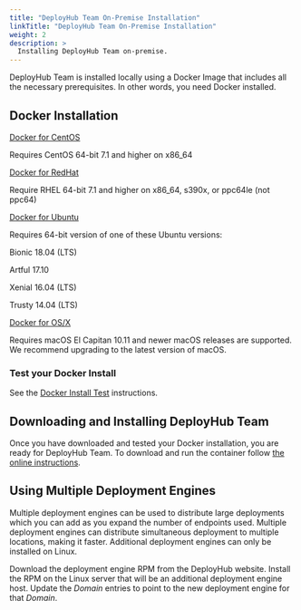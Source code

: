 ```yaml
---
title: "DeployHub Team On-Premise Installation"
linkTitle: "DeployHub Team On-Premise Installation"
weight: 2
description: >
  Installing DeployHub Team on-premise.
---
```


DeployHub Team is installed locally using a Docker Image that includes all the necessary prerequisites. In other words, you need Docker installed.

## Docker Installation

[Docker for CentOS](https://docs.docker.com/install/linux/docker-ce/centos/)

Requires CentOS 64-bit 7.1 and higher on x86\_64

[Docker for RedHat](https://docs.docker.com/install/linux/docker-ee/rhel/)

Require RHEL 64-bit 7.1 and higher on x86\_64, s390x, or ppc64le (not ppc64)

[Docker for Ubuntu](https://docs.docker.com/install/linux/docker-ce/ubuntu/)

Requires 64-bit version of one of these Ubuntu versions:

Bionic 18.04 (LTS)

Artful 17.10

Xenial 16.04 (LTS)

Trusty 14.04 (LTS)

[Docker for OS/X](https://docs.docker.com/docker-for-mac/install/)

Requires macOS El Capitan 10.11 and newer macOS releases are supported. We recommend upgrading to the latest version of macOS.

### Test your Docker Install

See the [Docker Install Test](https://docs.docker.com/get-started/#test-docker-version) instructions.

## Downloading and Installing DeployHub Team

Once you have downloaded and tested your Docker installation, you are ready for DeployHub Team. To download and run the container follow [the online instructions](https://www.deployhub.com/deployhub-oss-on-prem-installation/).

## Using Multiple Deployment Engines

Multiple deployment engines can be used to distribute large deployments which you can add as you expand the number of endpoints used. Multiple deployment engines can distribute simultaneous deployment to multiple locations, making it faster. Additional deployment engines can only be installed on Linux.

Download the deployment engine RPM from the DeployHub website. Install the RPM on the Linux server that will be an additional deployment engine host. Update the _Domain_ entries to point to the new deployment engine for that _Domain_.
